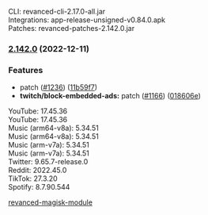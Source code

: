CLI: revanced-cli-2.17.0-all.jar  
Integrations: app-release-unsigned-v0.84.0.apk  
Patches: revanced-patches-2.142.0.jar  

### [2.142.0](https://github.com/revanced/revanced-patches/compare/v2.141.0...v2.142.0) (2022-12-11)


### Features

*  patch ([#1236](https://github.com/revanced/revanced-patches/issues/1236)) ([11b59f7](https://github.com/revanced/revanced-patches/commit/11b59f767c94514d49a84593618ff9d2aace2636))
* **twitch/block-embedded-ads:**  patch ([#1166](https://github.com/revanced/revanced-patches/issues/1166)) ([018606e](https://github.com/revanced/revanced-patches/commit/018606e9832c43836b6b8f4fbd623adb8876d162))




  
YouTube: 17.45.36  
YouTube: 17.45.36  
Music (arm64-v8a): 5.34.51  
Music (arm64-v8a): 5.34.51  
Music (arm-v7a): 5.34.51  
Music (arm-v7a): 5.34.51  
Twitter: 9.65.7-release.0  
Reddit: 2022.45.0  
TikTok: 27.3.20  
Spotify: 8.7.90.544  

[revanced-magisk-module](https://github.com/j-hc/revanced-magisk-module)  

